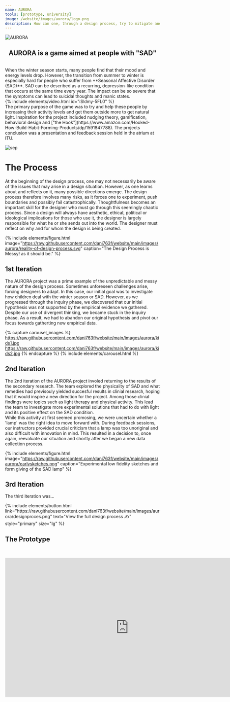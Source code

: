```yaml
---
name: AURORA
tools: [prototype, university]
image: /website/images/aurora/logo.png
description: How can one, through a design process, try to mitigate and prevent the complex emotional issues that arise in connection with the change of season from summer to winter?
---
```

![AURORA](/website/images/aurora/aurora.png)  
## <center>AURORA is a game aimed at people with "SAD"<center/>
<br>
When the winter season starts, many people find that their mood and energy levels drop. However, the transition from summer to winter is especially hard for people who suffer from **Seasonal Affective Disorder (SAD)**. SAD can be described as a recurring, depression-like condition that occurs at the same time every year. The impact can be so severe that the symptoms can lead to suicidal thoughts and manic states.  
<br>
{% include elements/video.html id="iSldmy-5FL0" %}
<br>
The primary purpose of the game was to try and help these people by increasing their activity levels and get them outside more to get natural light. Inspiration for the project included nudging theory, gamification, behavioral design and ["the Hook"](https://www.amazon.com/Hooked-How-Build-Habit-Forming-Products/dp/1591847788). The projects conclusion was a presentation and feedback session held in the atrium at ITU.  
<br>

![sep](/website/images/sep.svg)

# The Process
At the beginning of the design process, one may not necessarily be aware of the issues that may arise in a design situation. However, as one learns about and reflects on it, many possible directions emerge. The design process therefore involves many risks, as it forces one to experiment, push boundaries and possibly fail catastrophically. Thoughtfulness becomes an important skill for the designer who must go through this seemingly chaotic process. Since a design will always have aesthetic, ethical, political or ideological implications for those who use it, the designer is largely responsible for what he or she sends out into the world. The designer must reflect on why and for whom the design is being created.

{% include elements/figure.html image="https://raw.githubusercontent.com/dani763f/website/main/images/aurora/reality-of-design-process.svg" caption="The Design Process is Messy! as it should be." %}  


## 1st Iteration

The AURORA project was a prime example of the unpredictable and messy nature of the design process. Sometimes unforeseen challenges arise, forcing designers to adapt. In this case, our initial goal was to investigate how children deal with the winter season or SAD. However, as we progressed through the inquiry phase, we discovered that our initial hypothesis was not supported by the empirical evidence we gathered. Despite our use of divergent thinking, we became stuck in the inquiry phase. As a result, we had to abandon our original hypothesis and pivot our focus towards gatherting new empirical data.

{% capture carousel_images %}
https://raw.githubusercontent.com/dani763f/website/main/images/aurora/kids1.jpg
https://raw.githubusercontent.com/dani763f/website/main/images/aurora/kids2.jpg
{% endcapture %}
{% include elements/carousel.html %}


## 2nd Iteration

The 2nd iteration of the AURORA project involed returning to the results of the secondary research. The team explored the physicality of SAD and what remedies had previsouly yielded succesful results in clinial research, hoping that it would inspire a new direction for the project. Among those clinial findings were topics such as light therapy and physical activity. This lead the team to investigate more experimental solutions that had to do with light and its positive effect on the SAD condition.  
While this activity at first seemed promosing, we were uncertain whether a 'lamp' was the right idea to move forward with. During feedback sessions, our instructors provided crucial criticism that a lamp was too unoriginal and also difficult with innovation in mind. This resulted in a decision to, once again, reevaluate our situation and shortly after we began a new data collection process.

{% include elements/figure.html image="https://raw.githubusercontent.com/dani763f/website/main/images/aurora/earlysketches.png" caption="Experimental low fidelity sketches and form giving of the SAD lamp" %}  


## 3rd Iteration  
The third iteration was...

<p class="text-center">
{% include elements/button.html link="https://raw.githubusercontent.com/dani763f/website/main/images/aurora/designproces.png" text="View the full design process ✍️" style="primary" size="lg" %}
</p>  

## The Prototype
<br>

<p class="text-center">
<iframe style="border: 1px solid rgba(0, 0, 0, 0.1);" width="800" height="450" src="https://www.figma.com/embed?embed_host=share&url=https%3A%2F%2Fwww.figma.com%2Ffile%2FBl6sIi3G0tEFhMFnJHgN21%2FAURORA%3Fnode-id%3D0%253A1%26t%3DVefSpcKoZVQKO7uK-1" allowfullscreen></iframe>
</p>
